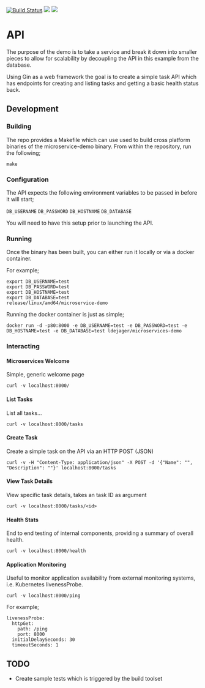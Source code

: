 [![Build Status](https://droneci.rwxlabs.io/api/badges/ldejager/microservice-demo/status.svg)](https://droneci.rwxlabs.io/ldejager/microservice-demo)  [![](https://images.microbadger.com/badges/image/ldejager/microservice-demo.svg)](https://microbadger.com/images/ldejager/microservice-demo "Get your own image badge on microbadger.com") [![](https://images.microbadger.com/badges/version/ldejager/microservice-demo.svg)](https://microbadger.com/images/ldejager/microservice-demo "Get your own version badge on microbadger.com")

# API

The purpose of the demo is to take a service and break it down into smaller pieces to allow for scalability by decoupling the API in this example from the database.

Using Gin as a web framework the goal is to create a simple task API which has endpoints for creating and listing tasks and getting a basic health status back.

## Development

### Building

The repo provides a Makefile which can use used to build cross platform binaries of the microservice-demo binary. From within the repository, run the following;

```
make
```

### Configuration

The API expects the following environment variables to be passed in before it will start;

`DB_USERNAME`
`DB_PASSWORD`
`DB_HOSTNAME`
`DB_DATABASE`

You will need to have this setup prior to launching the API.

### Running

Once the binary has been built, you can either run it locally or via a docker container.

For example;

```
export DB_USERNAME=test
export DB_PASSWORD=test
export DB_HOSTNAME=test
export DB_DATABASE=test
release/linux/amd64/microservice-demo
```

Running the docker container is just as simple;

```
docker run -d -p80:8000 -e DB_USERNAME=test -e DB_PASSWORD=test -e DB_HOSTNAME=test -e DB_DATABASE=test ldejager/microservices-demo
```

### Interacting

#### Microservices Welcome
Simple, generic welcome page
```
curl -v localhost:8000/
```

#### List Tasks
List all tasks...
```
curl -v localhost:8000/tasks
```

#### Create Task
Create a simple task on the API via an HTTP POST (JSON)
```
curl -v -H "Content-Type: application/json" -X POST -d '{"Name": "", "Description": ""}' localhost:8000/tasks
```

#### View Task Details
View specific task details, takes an task ID as argument
```
curl -v localhost:8000/tasks/<id>
```

#### Health Stats
End to end testing of internal components, providing a summary of overall health.
```
curl -v localhost:8000/health
```

#### Application Monitoring
Useful to monitor application availability from external monitoring systems, i.e. Kubernetes livenessProbe.
```
curl -v localhost:8000/ping
```

For example;

```
livenessProbe:
  httpGet:
    path: /ping
    port: 8000
  initialDelaySeconds: 30
  timeoutSeconds: 1
```

## TODO

- Create sample tests which is triggered by the build toolset
